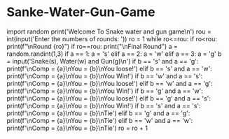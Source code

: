# Sanke-Water-Gun-Game
import random
print('Welcome To Snake water and gun game\n')
rou = int(input('Enter the numbers of rounds: '))
ro = 1
while ro<=rou:
	if ro<rou:
		print(f"\nRound {ro}")
	if ro==rou:
		print("\nFinal Round")
	a = random.randint(1,3)
	if a == 1:
		a = 's'
	elif a == 2:
		a = 'w'
	elif a == 3:
		a = 'g'
	b = input('Snake(s), Water(w) and Gun(g)\n')
	if b == 's' and a == 'g':
		print(f'\nComp = {a}\nYou = {b}\nYou loose!')
	elif b == 's' and a == 'w':
		print(f'\nComp = {a}\nYou = {b}\nYou Win!')
	if b == 'w' and a == 's':
		print(f'\nComp = {a}\nYou = {b}\nYou loose!')
	elif b == 'w' and a == 'g':
		print(f'\nComp = {a}\nYou = {b}\nYou Win!')
	if b == 'g' and a == 'w':
		print(f'\nComp = {a}\nYou = {b}\nYou loose!')
	elif b == 'g' and a == 's':
		print(f'\nComp = {a}\nYou = {b}\nYou Win!')
	if b == 's' and a == 's':
		print(f'\nComp = {a}\nYou = {b}\nTie')
	elif b == 'g' and a == 'g':
		print(f'\nComp = {a}\nYou = {b}\nTie')
	elif b == 'w' and a == 'w':
		print(f'\nComp = {a}\nYou = {b}\nTie')
	ro = ro + 1
	
